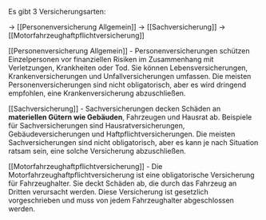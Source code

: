 Es gibt 3 Versicherungsarten:


-> [[Personenversicherung Allgemein]]
-> [[Sachversicherung]]
-> [[Motorfahrzeughaftpflichtversicherung]]

[[Personenversicherung Allgemein]] - Personenversicherungen schützen Einzelpersonen vor finanziellen Risiken im Zusammenhang mit Verletzungen, Krankheiten oder Tod. Sie können Lebensversicherungen, Krankenversicherungen und Unfallversicherungen umfassen. Die meisten Personenversicherungen sind nicht obligatorisch, aber es wird dringend empfohlen, eine Krankenversicherung abzuschließen.

[[Sachversicherung]] - Sachversicherungen decken Schäden an **materiellen Gütern wie Gebäuden**, Fahrzeugen und Hausrat ab. Beispiele für Sachversicherungen sind Hausratversicherungen, Gebäudeversicherungen und Haftpflichtversicherungen. Die meisten Sachversicherungen sind nicht obligatorisch, aber es kann je nach Situation ratsam sein, eine solche Versicherung abzuschließen.

[[Motorfahrzeughaftpflichtversicherung]] - Die Motorfahrzeughaftpflichtversicherung ist eine obligatorische Versicherung für Fahrzeughalter. Sie deckt Schäden ab, die durch das Fahrzeug an Dritten verursacht werden. Diese Versicherung ist gesetzlich vorgeschrieben und muss von jedem Fahrzeughalter abgeschlossen werden.